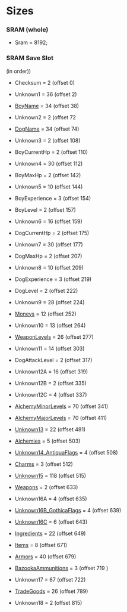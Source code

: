 ﻿# Sizes

### SRAM (whole)
* Sram = 8192;

### SRAM Save Slot

(in order))

* Checksum = 2 (offset 0)

* Unknown1 = 36 (offset 2)

* [BoyName](Items/CharacterName.md) = 34 (offset 38)

* Unknown2 = 2 (offset 72

* [DogName](Items/CharacterName.md) = 34 (offset 74)

* Unknown3 = 2 (offset 108)

* BoyCurrentHp = 2 (offset 110)

* Unknown4 = 30 (offset 112)

* BoyMaxHp = 2 (offset 142)

* Unknown5 = 10 (offset 144)

* BoyExperience = 3 (offset 154)
* BoyLevel = 2 (offset 157)

* Unknown6 = 16 (offset 159)

* DogCurrentHp = 2 (offset 175)

* Unknown7 = 30 (offset 177)

* DogMaxHp = 2 (offset 207)


* Unknown8 = 10 (offset 209)

* DogExperience = 3 (offset 219)
* DogLevel = 2 (offset 222)

* Unknown9 = 28 (offset 224)

* [Moneys](Items/Moneys.md) = 12 (offset 252)

* Unknown10 = 13 (offset 264)

* [WeaponLevels](Items/WeaponLevels.md) = 26 (offset 277)

* Unknown11 = 14 (offset 303)

* DogAttackLevel = 2 (offset 317)

* Unknown12A = 16 (offset 319)
* Unknown12B = 2 (offset 335)
* Unknown12C = 4 (offset 337)

* [AlchemyMinorLevels](Items/AlchemyLevels.md) = 70 (offset 341)
* [AlchemyMajorLevels](Items/AlchemyLevels.md) = 70 (offset 411)

* [Unknown13](Items/Unknown13.md) = 22 (offset 481)

* [Alchemies](Items/Alchemies.md) = 5 (offset 503)

* [Unknown14_AntiquaFlags](Items/Enums/Unknown14_AntiquaFlags.md) = 4 (offset 508)

* [Charms](Items/Charms.md) = 3 (offset 512)

* [Unknown15](Items/Unknown15.md) = 118 (offset 515)

* [Weapons](Items/Weapons.md) = 2 (offset 633)

* Unknown16A = 4 (offset 635)
* [Unknown16B_GothicaFlags](Items/Enums/Unknown16_GothicaFlags.md) = 4 (offset 639)
* [Unknown16C](Items/Unknown16C.md) = 6 (offset 643)

* [Ingredients](Items/Ingredients.md) = 22 (offset 649)
* [Items](Items/Items.md) = 8 (offset 671)
* [Armors](Items/Armors.md) = 40 (offset 679)
* [BazookaAmmunitions](Items/BazookaAmmunitions.md) = 3 (offset 719 )

* Unknown17 = 67 (offset 722)

* [TradeGoods](Items/TradeGoods.md) = 26 (offset 789)

* Unknown18 = 2 (offset 815)